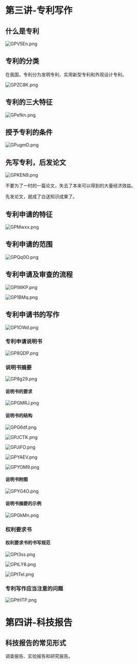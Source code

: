 # 第三讲-专利写作
## 什么是专利
![GPV5En.png](https://s1.ax1x.com/2020/03/27/GPV5En.png)
## 专利的分类
在我国，专利分为发明专利、实用新型专利和外观设计专利。

![GPZC8K.png](https://s1.ax1x.com/2020/03/27/GPZC8K.png)
## 专利的三大特征
![GPefkn.png](https://s1.ax1x.com/2020/03/27/GPefkn.png)
## 授予专利的条件
![GPugmD.png](https://s1.ax1x.com/2020/03/27/GPugmD.png)
## 先写专利，后发论文
![GPKEN9.png](https://s1.ax1x.com/2020/03/27/GPKEN9.png)

不要为了一时的一篇论文，失去了本来可以得到的大量经济效益。

先发论文，就成了白送知识成果了。
## 专利申请的特征
![GPMwxx.png](https://s1.ax1x.com/2020/03/27/GPMwxx.png)
## 专利申请的范围
![GPQq0O.png](https://s1.ax1x.com/2020/03/27/GPQq0O.png)
## 专利申请及审查的流程
![GPlWKP.png](https://s1.ax1x.com/2020/03/27/GPlWKP.png)

![GP1BMq.png](https://s1.ax1x.com/2020/03/27/GP1BMq.png)
## 专利申请书的写作
![GP1OWd.png](https://s1.ax1x.com/2020/03/27/GP1OWd.png)
### 专利申请说明书
![GP8QDP.png](https://s1.ax1x.com/2020/03/27/GP8QDP.png)
### 说明书摘要
![GP8g29.png](https://s1.ax1x.com/2020/03/27/GP8g29.png)
#### 说明书的要求
![GPGMRJ.png](https://s1.ax1x.com/2020/03/27/GPGMRJ.png)
#### 说明书的结构
![GPG6df.png](https://s1.ax1x.com/2020/03/27/GPG6df.png)

![GPJCTK.png](https://s1.ax1x.com/2020/03/27/GPJCTK.png)

![GPJiFO.png](https://s1.ax1x.com/2020/03/27/GPJiFO.png)

![GPYAEV.png](https://s1.ax1x.com/2020/03/27/GPYAEV.png)

![GPYOM9.png](https://s1.ax1x.com/2020/03/27/GPYOM9.png)
#### 说明书附图
![GPYG4O.png](https://s1.ax1x.com/2020/03/27/GPYG4O.png)
#### 说明书摘要的示例
![GPGkMn.png](https://s1.ax1x.com/2020/03/27/GPGkMn.png)
### 权利要求书
#### 权利要求书的书写规范
![GPt3ss.png](https://s1.ax1x.com/2020/03/27/GPt3ss.png)

![GPtLY8.png](https://s1.ax1x.com/2020/03/27/GPtLY8.png)

![GPtTeI.png](https://s1.ax1x.com/2020/03/27/GPtTeI.png)
### 专利写作应当注意的问题
![GPtHTP.png](https://s1.ax1x.com/2020/03/27/GPtHTP.png)
# 第四讲-科技报告
## 科技报告的常见形式
调查报告、实验报告和研究报告。
